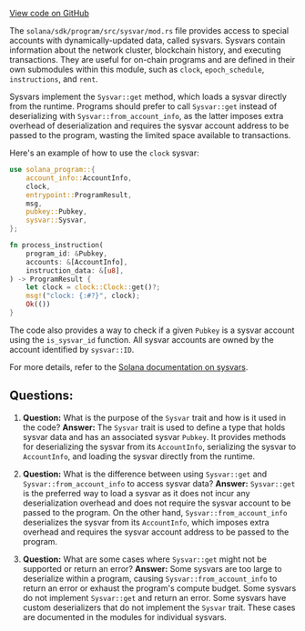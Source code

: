 [View code on GitHub](https://github.com/solana-labs/solana/blob/master/sdk/program/src/sysvar/mod.rs)

The `solana/sdk/program/src/sysvar/mod.rs` file provides access to special accounts with dynamically-updated data, called sysvars. Sysvars contain information about the network cluster, blockchain history, and executing transactions. They are useful for on-chain programs and are defined in their own submodules within this module, such as `clock`, `epoch_schedule`, `instructions`, and `rent`.

Sysvars implement the `Sysvar::get` method, which loads a sysvar directly from the runtime. Programs should prefer to call `Sysvar::get` instead of deserializing with `Sysvar::from_account_info`, as the latter imposes extra overhead of deserialization and requires the sysvar account address to be passed to the program, wasting the limited space available to transactions.

Here's an example of how to use the `clock` sysvar:

```rust
use solana_program::{
    account_info::AccountInfo,
    clock,
    entrypoint::ProgramResult,
    msg,
    pubkey::Pubkey,
    sysvar::Sysvar,
};

fn process_instruction(
    program_id: &Pubkey,
    accounts: &[AccountInfo],
    instruction_data: &[u8],
) -> ProgramResult {
    let clock = clock::Clock::get()?;
    msg!("clock: {:#?}", clock);
    Ok(())
}
```

The code also provides a way to check if a given `Pubkey` is a sysvar account using the `is_sysvar_id` function. All sysvar accounts are owned by the account identified by `sysvar::ID`.

For more details, refer to the [Solana documentation on sysvars](https://docs.solana.com/developing/runtime-facilities/sysvars).
## Questions: 
 1. **Question:** What is the purpose of the `Sysvar` trait and how is it used in the code?
   **Answer:** The `Sysvar` trait is used to define a type that holds sysvar data and has an associated sysvar `Pubkey`. It provides methods for deserializing the sysvar from its `AccountInfo`, serializing the sysvar to `AccountInfo`, and loading the sysvar directly from the runtime.

2. **Question:** What is the difference between using `Sysvar::get` and `Sysvar::from_account_info` to access sysvar data?
   **Answer:** `Sysvar::get` is the preferred way to load a sysvar as it does not incur any deserialization overhead and does not require the sysvar account to be passed to the program. On the other hand, `Sysvar::from_account_info` deserializes the sysvar from its `AccountInfo`, which imposes extra overhead and requires the sysvar account address to be passed to the program.

3. **Question:** What are some cases where `Sysvar::get` might not be supported or return an error?
   **Answer:** Some sysvars are too large to deserialize within a program, causing `Sysvar::from_account_info` to return an error or exhaust the program's compute budget. Some sysvars do not implement `Sysvar::get` and return an error. Some sysvars have custom deserializers that do not implement the `Sysvar` trait. These cases are documented in the modules for individual sysvars.